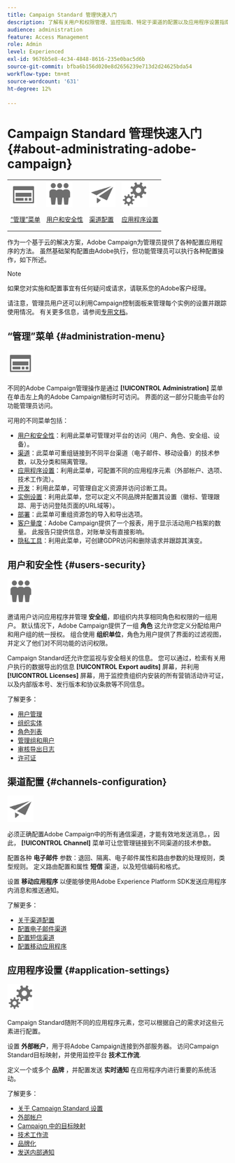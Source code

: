 ```yaml
---
title: Campaign Standard 管理快速入门
description: 了解有关用户和权限管理、监控指南、特定于渠道的配置以及应用程序设置指南的信息
audience: administration
feature: Access Management
role: Admin
level: Experienced
exl-id: 9676b5e8-4c34-4848-8616-235e0bac5d6b
source-git-commit: bfba6b156d020e8d2656239e713d2d24625bda54
workflow-type: tm+mt
source-wordcount: '631'
ht-degree: 12%

---
```


# Campaign Standard 管理快速入门 {#about-administrating-adobe-campaign}

<table>
<tr><td><img src="assets/do-not-localize/icon_menu.svg" width="60px"><p><a href="#administration-menu">“管理”菜单</a></p></td>
<td><img src="assets/do-not-localize/icon_users.svg" width="60px"><p><a href="#users-security">用户和安全性</a></p></td>
<td><img src="assets/do-not-localize/icon_channels.svg" width="60px"><p><a href="#channels-configuration">渠道配置</a></p></td>
<td><img src="assets/do-not-localize/icon_settings.svg" width="60px"><p><a href="#application-settings">应用程序设置</a></p></td></tr>
</table>

作为一个基于云的解决方案，Adobe Campaign为管理员提供了各种配置应用程序的方法。 虽然基础架构配置由Adobe执行，但功能管理员可以执行各种配置操作，如下所述。

>[!NOTE]
>
>如果您对实施和配置事宜有任何疑问或请求，请联系您的Adobe客户经理。

请注意，管理员用户还可以利用Campaign控制面板来管理每个实例的设置并跟踪使用情况。 有关更多信息，请参阅[专用文档](https://experienceleague.adobe.com/docs/control-panel/using/control-panel-home.html?lang=zh-Hans)。

## “管理”菜单 {#administration-menu}

<img src="assets/do-not-localize/icon_menu.svg" width="60px">

不同的Adobe Campaign管理操作是通过 **[!UICONTROL Administration]** 菜单在单击左上角的Adobe Campaign徽标时可访问。 界面的这一部分只能由平台的功能管理员访问。

可用的不同菜单包括：

* [用户和安全性](../../administration/using/about-access-management.md)：利用此菜单可管理对平台的访问（用户、角色、安全组、设备）。
* [渠道](../../administration/using/about-channel-configuration.md)：此菜单可重组链接到不同平台渠道（电子邮件、移动设备）的技术参数，以及分类和隔离管理。
* [应用程序设置](../../administration/using/external-accounts.md)：利用此菜单，可配置不同的应用程序元素（外部帐户、选项、技术工作流）。
* [开发](../../developing/using/data-model-concepts.md)：利用此菜单，可管理自定义资源并访问诊断工具。
* [实例设置](../../administration/using/branding.md)：利用此菜单，您可以定义不同品牌并配置其设置（徽标、管理跟踪、用于访问登陆页面的URL域等）。
* [部署](../../automating/using/managing-packages.md)：此菜单可重组资源包的导入和导出选项。
* [客户量度](../../audiences/using/active-profiles.md)：Adobe Campaign提供了一个报表，用于显示活动用户档案的数量。 此报告只提供信息，对账单没有直接影响。
* [隐私工具](../../start/using/privacy-management.md)：利用此菜单，可创建GDPR访问和删除请求并跟踪其演变。

## 用户和安全性 {#users-security}

<img src="assets/do-not-localize/icon_users.svg"  width="60px">

邀请用户访问应用程序并管理 **安全组**，即组织内共享相同角色和权限的一组用户。 默认情况下，Adobe Campaign提供了一组 **角色** 这允许您定义分配给用户和用户组的统一授权。 组合使用 **组织单位**，角色为用户提供了界面的过滤视图，并定义了他们对不同功能的访问权限。

Campaign Standard还允许您监视与安全相关的信息。 您可以通过，检索有关用户执行的数据导出的信息 **[!UICONTROL Export audits]** 屏幕，并利用 **[!UICONTROL Licenses]** 屏幕，用于监控贵组织内安装的所有营销活动许可证，以及内部版本号、发行版本和协议条款等不同信息。

了解更多：

* [用户管理](../../administration/using/users-management.md)
* [组织实体](../../administration/using/organizational-units.md)
* [角色列表](../../administration/using/list-of-roles.md)
* [管理组和用户](../../administration/using/managing-groups-and-users.md)
* [审核导出日志](../../administration/using/auditing-export-logs.md)
* [许可证](../../administration/using/licenses.md)

## 渠道配置 {#channels-configuration}

<img src="assets/do-not-localize/icon_channels.svg" width="60px">

必须正确配置Adobe Campaign中的所有通信渠道，才能有效地发送消息。，因此， **[!UICONTROL Channel]**  菜单可让您管理链接到不同渠道的技术参数。

配置各种 **电子邮件** 参数：退回、隔离、电子邮件属性和路由参数的处理规则，类型规则。 定义路由配置和属性 **短信** 渠道，以及短信编码和格式。

设置 **移动应用程序** 以便能够使用Adobe Experience Platform SDK发送应用程序内消息和推送通知。

了解更多：

* [关于渠道配置](../../administration/using/about-channel-configuration.md)
* [配置电子邮件渠道](../../administration/using/configuring-email-channel.md)
* [配置短信渠道](../../administration/using/configuring-sms-channel.md)
* [配置移动应用程序](../../administration/using/configuring-a-mobile-application.md)

## 应用程序设置 {#application-settings}

<img src="assets/do-not-localize/icon_settings.svg" width="60px">

Campaign Standard随附不同的应用程序元素，您可以根据自己的需求对这些元素进行配置。

设置 **外部帐户**，用于将Adobe Campaign连接到外部服务器。 访问Campaign Standard目标映射，并使用监控平台 **技术工作流**.

定义一个或多个 **品牌** ，并配置发送 **实时通知** 在应用程序内进行重要的系统活动。

了解更多：

* [关于 Campaign Standard 设置](../../administration/using/about-campaign-standard-settings.md)
* [外部帐户](../../administration/using/external-accounts.md)
* [Campaign 中的目标映射](../../administration/using/target-mappings-in-campaign.md)
* [技术工作流](../../administration/using/technical-workflows.md)
* [品牌化](../../administration/using/branding.md)
* [发送内部通知](../../administration/using/sending-internal-notifications.md)
